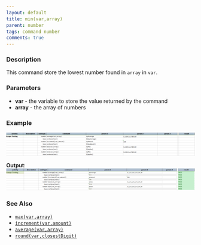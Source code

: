 ```yaml
---
layout: default
title: min(var,array)
parent: number
tags: command number
comments: true
---
```



### Description
This command store the lowest number found in `array` in `var`.


### Parameters
- **var** - the variable to store the value returned by the command
- **array** - the array of numbers


### Example
![script](image/min_01.png)

**Output**:<br/>
![output](image/min_02.png)


### See Also
- [`max(var,array)`](max(var,array))
- [`increment(var,amount)`](increment(var,amount))
- [`average(var,array)`](average(var,array))
- [`round(var,closestDigit)`](round(var,closestDigit))
